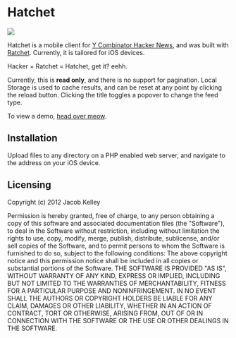 # Hatchet
<img src="https://raw.github.com/jakiestfu/Hatchet/master/assets/img/hatchet.png">

Hatchet is a mobile client for <a href="http://news.ycombinator.com/news" target="_blank">Y Combinator Hacker News</a>, and was built with <a href="http://maker.github.com/ratchet/" target="_blank">Ratchet</a>. Currently, it is tailored for iOS devices.

Hacker + Ratchet = Hatchet, get it? eehh.

Currently, this is <b>read only</b>, and there is no support for pagination. Local Storage is used to cache results, and can be reset at any point by clicking the reload button. Clicking the title toggles a popover to change the feed type.

To view a demo, <a href="http://lab.jakiestfu.com/hatchet/" target="_blank">head over meow</a>.

## Installation
Upload files to any directory on a PHP enabled web server, and navigate to the address on your iOS device.

## Licensing
Copyright (c) 2012 Jacob Kelley

Permission is hereby granted, free of charge, to any person obtaining a copy of this software and associated documentation files (the "Software"), to deal in the Software without restriction, including without limitation the rights to use, copy, modify, merge, publish, distribute, sublicense, and/or sell copies of the Software, and to permit persons to whom the Software is furnished to do so, subject to the following conditions:
The above copyright notice and this permission notice shall be included in all copies or substantial portions of the Software.
THE SOFTWARE IS PROVIDED "AS IS", WITHOUT WARRANTY OF ANY KIND, EXPRESS OR IMPLIED, INCLUDING BUT NOT LIMITED TO THE WARRANTIES OF MERCHANTABILITY, FITNESS FOR A PARTICULAR PURPOSE AND NONINFRINGEMENT. IN NO EVENT SHALL THE AUTHORS OR COPYRIGHT HOLDERS BE LIABLE FOR ANY CLAIM, DAMAGES OR OTHER LIABILITY, WHETHER IN AN ACTION OF CONTRACT, TORT OR OTHERWISE, ARISING FROM, OUT OF OR IN CONNECTION WITH THE SOFTWARE OR THE USE OR OTHER DEALINGS IN THE SOFTWARE.
